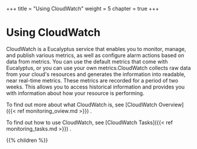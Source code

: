 +++
title = "Using CloudWatch"
weight = 5
chapter = true
+++


# Using CloudWatch
CloudWatch is a Eucalyptus service that enables you to monitor, manage, and publish various metrics, as well as configure alarm actions based on data from metrics. You can use the default metrics that come with Eucalyptus, or you can use your own metrics.CloudWatch collects raw data from your cloud's resources and generates the information into readable, near real-time metrics. These metrics are recorded for a period of two weeks. This allows you to access historical information and provides you with information about how your resource is performing. 

To find out more about what CloudWatch is, see [CloudWatch Overview]({{< ref monitoring_oview.md >}}) . 

To find out how to use CloudWatch, see [CloudWatch Tasks]({{< ref monitoring_tasks.md >}}) . 



{{% children %}}
